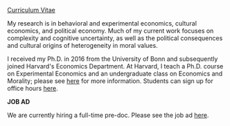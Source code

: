 [Curriculum Vitae](/pdf/Enke_cv.pdf)

My research is in behavioral and experimental economics, cultural economics, and political economy. Much of my current work focuses on complexity and  cognitive uncertainty, as well as the political consequences and cultural origins of heterogeneity in moral values. 

I received my Ph.D. in 2016 from the University of Bonn and subsequently joined Harvard's Economics Department. At Harvard, I teach a Ph.D. course on Experimental Economics and an undergraduate class on Economics and Morality; please see [here](https://scholar.harvard.edu/benke) for more information. Students can sign up for office hours [here](https://app.acuityscheduling.com/schedule.php?owner=12646405).



**JOB AD** 

We are currently hiring a full-time pre-doc. Please see the job ad [here](https://academicpositions.harvard.edu/postings/13424).
